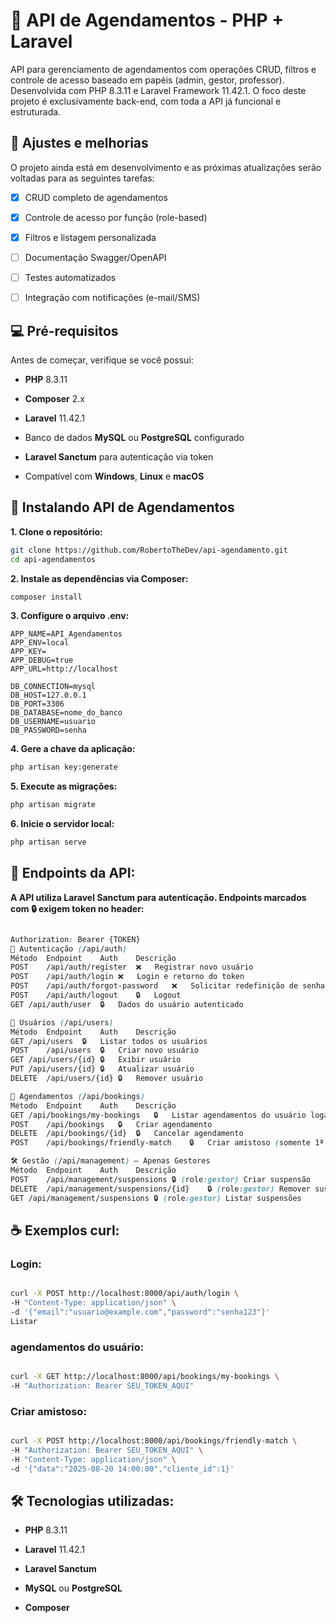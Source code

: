 # 📅 API de Agendamentos - PHP + Laravel
API para gerenciamento de agendamentos com operações CRUD, filtros e controle de acesso baseado em papéis (admin, gestor, professor).
Desenvolvida com PHP 8.3.11 e Laravel Framework 11.42.1.
O foco deste projeto é exclusivamente back-end, com toda a API já funcional e estruturada.

## 📌 Ajustes e melhorias
O projeto ainda está em desenvolvimento e as próximas atualizações serão voltadas para as seguintes tarefas:

 - [x] CRUD completo de agendamentos

 - [x] Controle de acesso por função (role-based)

 - [x] Filtros e listagem personalizada

 - [ ] Documentação Swagger/OpenAPI

 - [ ] Testes automatizados

 - [ ] Integração com notificações (e-mail/SMS)

## 💻 Pré-requisitos
Antes de começar, verifique se você possui:

- **PHP** 8.3.11

- **Composer** 2.x

- **Laravel** 11.42.1

- Banco de dados **MySQL** ou **PostgreSQL** configurado

- **Laravel Sanctum** para autenticação via token

- Compatível com **Windows**, **Linux** e **macOS**

## 🚀 Instalando API de Agendamentos
**1. Clone o repositório:**

```bash
git clone https://github.com/RobertoTheDev/api-agendamento.git
cd api-agendamentos
```
**2. Instale as dependências via Composer:**

```bash
composer install
```
**3. Configure o arquivo .env:**

```env
APP_NAME=API_Agendamentos
APP_ENV=local
APP_KEY=
APP_DEBUG=true
APP_URL=http://localhost

DB_CONNECTION=mysql
DB_HOST=127.0.0.1
DB_PORT=3306
DB_DATABASE=nome_do_banco
DB_USERNAME=usuario
DB_PASSWORD=senha
```
**4. Gere a chave da aplicação:**

```bash
php artisan key:generate
```
**5. Execute as migrações:**

```bash
php artisan migrate
```
**6. Inicie o servidor local:**

```bash
php artisan serve
```
## 📡 Endpoints da API:
**A API utiliza Laravel Sanctum para autenticação.
Endpoints marcados com 🔒 exigem token no header:**

```css

Authorization: Bearer {TOKEN}
🔑 Autenticação (/api/auth)
Método	Endpoint	Auth	Descrição
POST	/api/auth/register	❌	Registrar novo usuário
POST	/api/auth/login	❌	Login e retorno do token
POST	/api/auth/forgot-password	❌	Solicitar redefinição de senha
POST	/api/auth/logout	🔒	Logout
GET	/api/auth/user	🔒	Dados do usuário autenticado

👤 Usuários (/api/users)
Método	Endpoint	Auth	Descrição
GET	/api/users	🔒	Listar todos os usuários
POST	/api/users	🔒	Criar novo usuário
GET	/api/users/{id}	🔒	Exibir usuário
PUT	/api/users/{id}	🔒	Atualizar usuário
DELETE	/api/users/{id}	🔒	Remover usuário

📅 Agendamentos (/api/bookings)
Método	Endpoint	Auth	Descrição
GET	/api/bookings/my-bookings	🔒	Listar agendamentos do usuário logado
POST	/api/bookings	🔒	Criar agendamento
DELETE	/api/bookings/{id}	🔒	Cancelar agendamento
POST	/api/bookings/friendly-match	🔒	Criar amistoso (somente 1ª e 3ª semana do mês)

🛠 Gestão (/api/management) – Apenas Gestores
Método	Endpoint	Auth	Descrição
POST	/api/management/suspensions	🔒 (role:gestor)	Criar suspensão
DELETE	/api/management/suspensions/{id}	🔒 (role:gestor)	Remover suspensão
GET	/api/management/suspensions	🔒 (role:gestor)	Listar suspensões
```
## ☕ Exemplos curl: 

### Login: 
```bash

curl -X POST http://localhost:8000/api/auth/login \
-H "Content-Type: application/json" \
-d '{"email":"usuario@example.com","password":"senha123"}'
Listar 
```
### agendamentos do usuário: 
```bash

curl -X GET http://localhost:8000/api/bookings/my-bookings \
-H "Authorization: Bearer SEU_TOKEN_AQUI"

```
### Criar amistoso: 
```bash

curl -X POST http://localhost:8000/api/bookings/friendly-match \
-H "Authorization: Bearer SEU_TOKEN_AQUI" \
-H "Content-Type: application/json" \
-d '{"data":"2025-08-20 14:00:00","cliente_id":1}'
```
## 🛠 Tecnologias utilizadas: 
- **PHP** 8.3.11

- **Laravel** 11.42.1

- **Laravel Sanctum**

- **MySQL** ou **PostgreSQL**

- **Composer**

